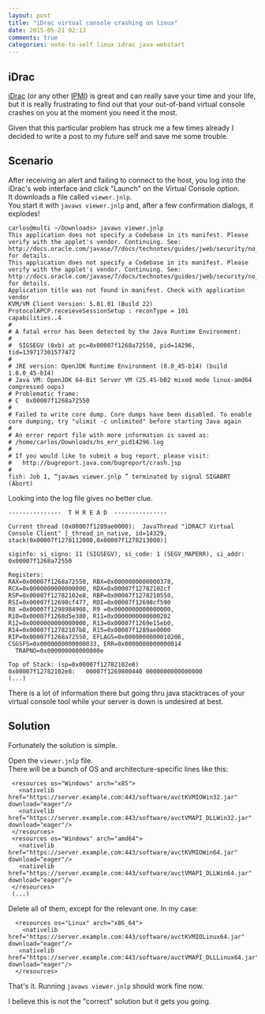 ```yaml
---
layout: post
title: "iDrac virtual console crashing on linux"
date: 2015-05-21 02:13
comments: true
categories: note-to-self linux idrac java-webstart
---
```


## iDrac

[iDrac][1] (or any other [IPMI][2]) is great and can really save your time and your life, but
it is really frustrating to find out that your out-of-band virtual console crashes on you at
the moment you need it the most.

Given that this particular problem has struck me a few times already I decided to write a
post to my future self and save me some trouble.

## Scenario

After receiving an alert and failing to connect to the host, you log into the iDrac's web
interface and click "Launch" on the Virtual Console option.  
It downloads a file called `viewer.jnlp`.  
You start it with `javaws viewer.jnlp` and, after a few confirmation dialogs, it explodes!

```
carlos@multi ~/Downloads> javaws viewer.jnlp
This application does not specify a Codebase in its manifest. Please verify with the applet's vendor. Continuing. See: http://docs.oracle.com/javase/7/docs/technotes/guides/jweb/security/no_redeploy.html for details.
This application does not specify a Codebase in its manifest. Please verify with the applet's vendor. Continuing. See: http://docs.oracle.com/javase/7/docs/technotes/guides/jweb/security/no_redeploy.html for details.
Application title was not found in manifest. Check with application vendor
KVM/VM Client Version: 5.01.01 (Build 22)
ProtocolAPCP.receieveSessionSetup : reconType = 101
capabilities..4
#
# A fatal error has been detected by the Java Runtime Environment:
#
#  SIGSEGV (0xb) at pc=0x00007f1268a72550, pid=14296, tid=139717301577472
#
# JRE version: OpenJDK Runtime Environment (8.0_45-b14) (build 1.8.0_45-b14)
# Java VM: OpenJDK 64-Bit Server VM (25.45-b02 mixed mode linux-amd64 compressed oops)
# Problematic frame:
# C  0x00007f1268a72550
#
# Failed to write core dump. Core dumps have been disabled. To enable core dumping, try "ulimit -c unlimited" before starting Java again
#
# An error report file with more information is saved as:
# /home/carlos/Downloads/hs_err_pid14296.log
#
# If you would like to submit a bug report, please visit:
#   http://bugreport.java.com/bugreport/crash.jsp
#
fish: Job 1, “javaws viewer.jnlp ” terminated by signal SIGABRT (Abort)
```

Looking into the log file gives no better clue.

```
---------------  T H R E A D  ---------------

Current thread (0x00007f1289ae0000):  JavaThread "iDRAC7 Virtual Console Client" [_thread_in_native, id=14329, stack(0x00007f1278112000,0x00007f1278213000)]

siginfo: si_signo: 11 (SIGSEGV), si_code: 1 (SEGV_MAPERR), si_addr: 0x00007f1268a72550

Registers:
RAX=0x00007f1268a72550, RBX=0x0000000000000378, RCX=0x0000000000000000, RDX=0x00007f12782102cf
RSP=0x00007f12782102e8, RBP=0x00007f1278210550, RSI=0x00007f12698cf477, RDI=0x00007f12698cf590
R8 =0x00007f1298984908, R9 =0x0000000000000000, R10=0x00007f1268d5e380, R11=0x0000000000000202
R12=0x0000000000000000, R13=0x00007f1269e15eb0, R14=0x00007f12782107b8, R15=0x00007f1289ae0000
RIP=0x00007f1268a72550, EFLAGS=0x0000000000010206, CSGSFS=0x0000000000000033, ERR=0x0000000000000014
  TRAPNO=0x000000000000000e

Top of Stack: (sp=0x00007f12782102e8)
0x00007f12782102e8:   00007f1269800440 0000000000000000
(...)
```

There is a lot of information there but going thru java stacktraces of your virtual console tool while
your server is down is undesired at best.

## Solution

Fortunately the solution is simple.

Open the `viewer.jnlp` file.  
There will be a bunch of OS and architecture-specific lines like this:

```
 <resources os="Windows" arch="x85">
   <nativelib href="https://server.example.com:443/software/avctKVMIOWin32.jar" download="eager"/>
   <nativelib href="https://server.example.com:443/software/avctVMAPI_DLLWin32.jar" download="eager"/>
 </resources>
 <resources os="Windows" arch="amd64">
   <nativelib href="https://server.example.com:443/software/avctKVMIOWin64.jar" download="eager"/>
   <nativelib href="https://server.example.com:443/software/avctVMAPI_DLLWin64.jar" download="eager"/>
 </resources>
 (...)
```

Delete all of them, except for the relevant one. In my case:

```
  <resources os="Linux" arch="x86_64">
    <nativelib href="https://server.example.com:443/software/avctKVMIOLinux64.jar" download="eager"/>
   <nativelib href="https://server.example.com:443/software/avctVMAPI_DLLLinux64.jar" download="eager"/>
  </resources>
```

That's it. Running `javaws viewer.jnlp` should work fine now.

I believe this is not the "correct" solution but it gets you going.

  [1]: https://en.wikipedia.org/wiki/Dell_DRAC
  [2]: https://en.wikipedia.org/wiki/Intelligent_Platform_Management_Interface
